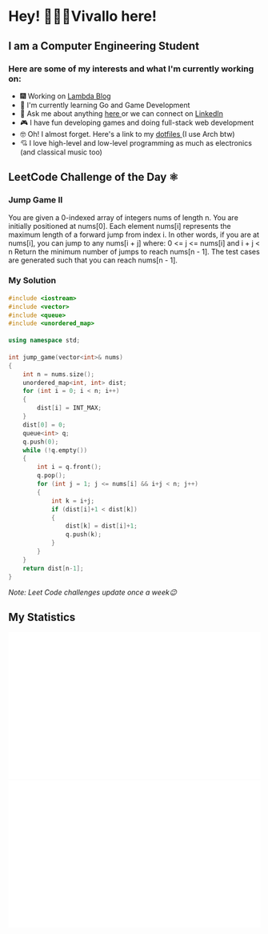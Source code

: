 #  Hey! 🙋🏻‍♂️Vivallo here!

##  I am a Computer Engineering Student

###  Here are some of my interests and what I'm currently working on:

  * 🎆 Working on [ Lambda Blog ](https://lambdablog.com)
  * 🌱 I'm currently learning Go and Game Development 
  * 💭 Ask me about anything [ here ](https://github.com/Vivallo04/Vivallo04/issues/new) or we can connect on [ LinkedIn ](https://bit.ly/3zm1YjA)
  * 🎮 I have fun developing games and doing full-stack web development 
  * 🤓 Oh! I almost forget. Here's a link to my [ dotfiles ](https://github.com/Vivallo04/dotfiles) (I use Arch btw) 
  * 💘 I love high-level and low-level programming as much as electronics (and classical music too) 

##  LeetCode Challenge of the Day ⚛

###  Jump Game II

You are given a 0-indexed array of integers nums of length n. You are
initially positioned at nums[0]. Each element nums[i] represents the maximum
length of a forward jump from index i. In other words, if you are at nums[i],
you can jump to any nums[i + j] where: 0 <= j <= nums[i] and i + j < n Return
the minimum number of jumps to reach nums[n - 1]. The test cases are generated
such that you can reach nums[n - 1].

###  My Solution
```cpp
#include <iostream>
#include <vector>
#include <queue>
#include <unordered_map>

using namespace std;

int jump_game(vector<int>& nums)
{
    int n = nums.size();
    unordered_map<int, int> dist;
    for (int i = 0; i < n; i++) 
    {
        dist[i] = INT_MAX;
    }
    dist[0] = 0;
    queue<int> q;
    q.push(0);
    while (!q.empty()) 
    {
        int i = q.front();
        q.pop();
        for (int j = 1; j <= nums[i] && i+j < n; j++) 
        {
            int k = i+j;
            if (dist[i]+1 < dist[k]) 
            {
                dist[k] = dist[i]+1;
                q.push(k);
            }
        }
    }
    return dist[n-1];
}
```

_Note: Leet Code challenges update once a week😉_

##  My Statistics

![](https://github.com/Vivallo04/stats/blob/master/generated/overview.svg)
![](https://github.com/Vivallo04/stats/blob/master/generated/languages.svg)

